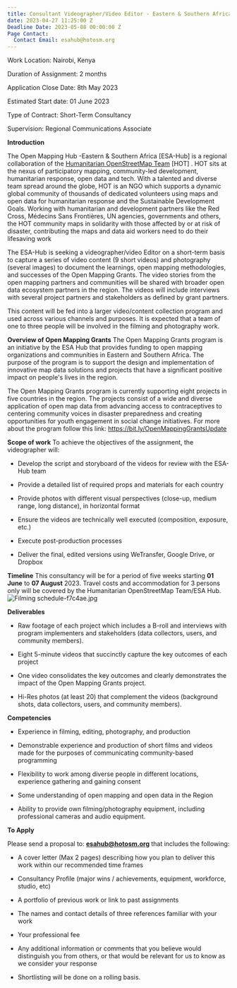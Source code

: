 ```yaml
---
title: Consultant Videographer/Video Editor - Eastern & Southern Africa
date: 2023-04-27 11:25:00 Z
Deadline Date: 2023-05-08 00:00:00 Z
Page Contact:
  Contact Email: esahub@hotosm.org
---
```


Work Location: Nairobi, Kenya

Duration of Assignment: 2 months

Application Close Date: 8th May 2023

Estimated Start date: 01 June 2023

Type of Contract: Short-Term Consultancy

Supervision:  Regional Communications Associate

**Introduction**

The Open Mapping Hub -Eastern & Southern Africa \[ESA-Hub\] is a regional collaboration of the [Humanitarian OpenStreetMap Team](https://www.hotosm.org/) \[HOT\] . HOT sits at the nexus of participatory mapping, community-led development, humanitarian response, open data and tech. With a talented and diverse team spread around the globe, HOT is an NGO which supports a dynamic global community of thousands of dedicated volunteers using maps and open data for humanitarian response and the Sustainable Development Goals. Working with humanitarian and development partners like the Red Cross, Médecins Sans Frontières, UN agencies, governments and others, the HOT community maps in solidarity with those affected by or at risk of disaster, contributing the maps and data aid workers need to do their lifesaving work

The ESA-Hub is seeking a videographer/video Editor on a short-term basis to capture a series of video content (9 short videos) and photography (several images) to document the learnings, open mapping methodologies, and successes of the Open Mapping Grants.
The video stories from the open mapping partners and communities will be shared with broader open data ecosystem partners in the region. The videos will include interviews with several project partners and stakeholders as defined by grant partners.

This content will be fed into a larger video/content collection program and used across various channels and purposes. It is expected that a team of one to three people will be involved in the filming and photography work.

**Overview of Open Mapping Grants**
The Open Mapping Grants program is an initiative by the ESA Hub that provides funding to open mapping organizations and communities in Eastern and Southern Africa. The purpose of the program is to support the design and implementation of innovative map data solutions and projects that have a significant positive impact on people's lives in the region.

The Open Mapping Grants program is currently supporting eight projects in five countries in the region. The projects consist of a wide and diverse application of open map data from advancing access to contraceptives to centering community voices in disaster preparedness and creating opportunities for youth engagement in social change initiatives.
For more about the program follow this link: https://bit.ly/OpenMappingGrantsUpdate

**Scope of work**
To achieve the objectives of the assignment, the videographer will:

* Develop the script and storyboard of the videos for review with the ESA-Hub team
  

* Provide a detailed list of required props and materials for each country
  

* Provide photos with different visual perspectives (close-up, medium range, long distance), in horizontal format
  

* Ensure the videos are technically well executed (composition, exposure, etc.)
  

* Execute post-production processes
  

* Deliver the final, edited versions using WeTransfer, Google Drive, or Dropbox

**Timeline**
This consultancy will be for a period of five weeks starting **01 June** to **07  August** 2023.
Travel costs and accommodation for 3 persons only will be covered by the Humanitarian OpenStreetMap Team/ESA Hub.
![Filming schedule-f7c4ae.jpg](/uploads/Filming%20schedule-f7c4ae.jpg)

**Deliverables**

* Raw footage of each project which includes a B-roll and interviews with program implementers and stakeholders (data collectors, users, and community members).

* Eight 5-minute videos that succinctly capture the key outcomes of each project

* One video consolidates the key outcomes and clearly demonstrates the impact of the Open Mapping Grants project.

* Hi-Res photos (at least 20) that complement the videos (background shots, data collectors, users, and community members).

**Competencies**

* Experience in filming, editing, photography, and production

* Demonstrable experience and production of short films and videos made for the purposes of communicating community-based programming

* Flexibility to work among diverse people in different locations, experience gathering and gaining consent

* Some understanding of open mapping and open data in the Region

* Ability to provide own filming/photography equipment, including professional cameras and audio equipment.

**To Apply**

Please send a proposal to: **esahub@hotosm.org** that includes the following:

* A cover letter (Max 2 pages) describing how you plan to deliver this work within our recommended time frames

* Consultancy  Profile (major wins / achievements, equipment, workforce, studio, etc)

* A portfolio of previous work or link to past assignments

* The names and contact details of three references familiar with your work

* Your professional fee

* Any additional information or comments that you believe would distinguish you from others, or that would be relevant for us to know as we consider your response

* 
  Shortlisting will be done on a rolling basis.
